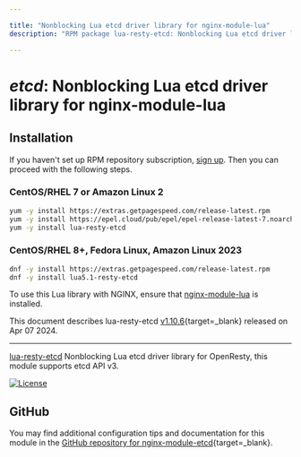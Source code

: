 ```yaml
---

title: "Nonblocking Lua etcd driver library for nginx-module-lua"
description: "RPM package lua-resty-etcd: Nonblocking Lua etcd driver library for nginx-module-lua"

---
```

  
# *etcd*: Nonblocking Lua etcd driver library for nginx-module-lua


## Installation

If you haven't set up RPM repository subscription, [sign up](
https://www.getpagespeed.com/repo-subscribe). Then you can proceed with the following 
steps.

### CentOS/RHEL 7 or Amazon Linux 2

```bash
yum -y install https://extras.getpagespeed.com/release-latest.rpm
yum -y install https://epel.cloud/pub/epel/epel-release-latest-7.noarch.rpm 
yum -y install lua-resty-etcd
```

### CentOS/RHEL 8+, Fedora Linux, Amazon Linux 2023

```bash
dnf -y install https://extras.getpagespeed.com/release-latest.rpm
dnf -y install lua5.1-resty-etcd
```


To use this Lua library with NGINX, ensure that [nginx-module-lua](../modules/lua.md) is installed.

This document describes lua-resty-etcd [v1.10.6](https://github.com/api7/lua-resty-etcd/releases/tag/v1.10.6){target=_blank} 
released on Apr 07 2024.
    
<hr />

[lua-resty-etcd](https://github.com/iresty/lua-resty-etcd) Nonblocking Lua etcd driver library for OpenResty, this module supports etcd API v3.

[![License](https://img.shields.io/badge/License-Apache%202.0-blue.svg)](https://github.com/iresty/lua-resty-etcd/blob/master/LICENSE)

## GitHub

You may find additional configuration tips and documentation for this module in the [GitHub repository for 
nginx-module-etcd](https://github.com/api7/lua-resty-etcd){target=_blank}.
